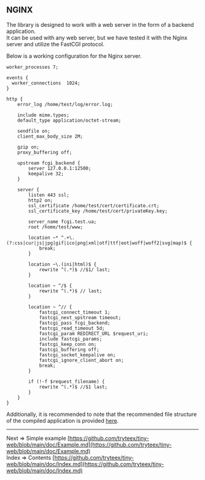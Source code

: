 ## NGINX 
The library is designed to work with a web server in the form of a backend application.  
It can be used with any web server, but we have tested it with the Nginx server and utilize the FastCGI protocol.

Below is a working configuration for the Nginx server.

```nginx
worker_processes 7;

events {
  worker_connections  1024;
}

http {
    error_log /home/test/log/error.log;

    include mime.types;
    default_type application/octet-stream;

    sendfile on;
    client_max_body_size 2M;
    
    gzip on;
    proxy_buffering off;
    
    upstream fcgi_backend {
        server 127.0.0.1:12500;
        keepalive 32;
    }

    server {
        listen 443 ssl;
        http2 on;
        ssl_certificate /home/test/cert/certificate.crt;
        ssl_certificate_key /home/test/cert/privateKey.key;

        server_name fcgi.test.ua;
        root /home/test/www;
          
        location ~* ^.+\.(?:css|cur|js|jpg|gif|ico|png|xml|otf|ttf|eot|woff|woff2|svg|map)$ {
            break;
        }

        location ~\.(ini|html)$ {
            rewrite ^(.*)$ //$1/ last;
        }

        location ~ ^/$ {
            rewrite ^(.*)$ // last;
        }
        
        location ~ ^// {
            fastcgi_connect_timeout 1;
            fastcgi_next_upstream timeout;
            fastcgi_pass fcgi_backend;
            fastcgi_read_timeout 5d;
            fastcgi_param REDIRECT_URL $request_uri;
            include fastcgi_params;
            fastcgi_keep_conn on;
            fastcgi_buffering off;
            fastcgi_socket_keepalive on;
            fastcgi_ignore_client_abort on;
            break;
        }
        
        if (!-f $request_filename) {
            rewrite ^(.*)$ //$1 last;
        }
    }
}
```
Additionally, it is recommended to note that the recommended file structure of the compiled application is provided [here](https://github.com/tryteex/tiny-web/blob/main/doc/Files.md).
___
Next => Simple example [https://github.com/tryteex/tiny-web/blob/main/doc/Example.md](https://github.com/tryteex/tiny-web/blob/main/doc/Example.md)  
Index => Contents [https://github.com/tryteex/tiny-web/blob/main/doc/Index.md](https://github.com/tryteex/tiny-web/blob/main/doc/Index.md)  